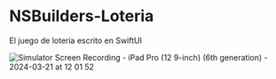 # NSBuilders-Loteria
El juego de lotería escrito en SwiftUI


![Simulator Screen Recording - iPad Pro (12 9-inch) (6th generation) - 2024-03-21 at 12 01 52](https://github.com/lrnzbr/NSBuilders-Loteria/assets/2145274/7787132a-e9da-4922-9c0e-6a80e23b783e)
